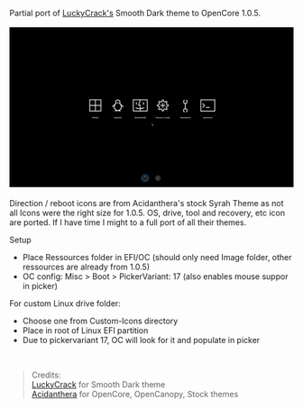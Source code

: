 Partial port of [LuckyCrack's](https://github.com/LuckyCrack/OpenCore-Themes) Smooth Dark theme to OpenCore 1.0.5.<br><br>![image](Screen_SmoothDark.png)
<br><br>
Direction / reboot icons are from Acidanthera's stock Syrah Theme as not all Icons were the right size for 1.0.5.
OS, drive, tool and recovery, etc icon are ported.
If I have time I might to a full port of all their themes.

Setup
- Place Ressources folder in EFI/OC (should only need Image folder, other ressources are already from 1.0.5)
- OC config: Misc > Boot > PickerVariant: 17 (also enables mouse suppor in picker)
  
For custom Linux drive folder: 
- Choose one from Custom-Icons directory
- Place in root of Linux EFI partition
- Due to pickervariant 17, OC will look for it and populate in picker


<br>

> Credits:
<br> [LuckyCrack](https://github.com/LuckyCrack/) for Smooth Dark theme
<br> [Acidanthera](https://github.com/acidanthera) for OpenCore, OpenCanopy, Stock themes
